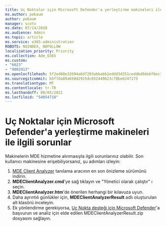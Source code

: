 ```yaml
---
title: Uç Noktalar için Microsoft Defender'a yerleştirme makineleri ile ilgili sorunlar
ms.author: pebaum
author: pebaum
manager: scotv
ms.date: 07/14/2020
ms.audience: Admin
ms.topic: article
ms.service: o365-administration
ROBOTS: NOINDEX, NOFOLLOW
localization_priority: Priority
ms.collection: Adm_O365
ms.custom:
- "6023"
- "9002913"
ms.openlocfilehash: 5f2ed08e32694a6d7293abbabb1eddd3d251ceddbd9debf6ec3143bb4fed86db
ms.sourcegitcommit: b5f7da89a650d2915dc652449623c78be6247175
ms.translationtype: MT
ms.contentlocale: tr-TR
ms.lasthandoff: 08/05/2021
ms.locfileid: "54054710"
---
```

# <a name="issues-with-onboarding-machines-to-microsoft-defender-for-endpoints"></a>Uç Noktalar için Microsoft Defender'a yerleştirme makineleri ile ilgili sorunlar

Makinelerin MDE hizmetine alınmasıyla ilgili sorunlarınız olabilir. Son kullanıcı makinesine erişebiliyorsanız, şu adımları izleyin:

1. [MDE Client Analyzer](https://aka.ms/betamdeanalyzer) tanılama aracının en son önizleme sürümünü indirin.
2. **MDEClientAnalyzer.cmd**'ye sağ tıklayın ve "Yönetici olarak çalıştır" ı seçin.
3. **MDEClientAnalyzer.htm**'de önerilen herhangi bir kılavuza uyun.
4. Daha ayrıntılı günlükler için, **MDEClientAnalyzerResult** adlı oluşturulan alt klasörü inceleyin.
5. Ek yönlendirme gerekiyorsa, [Uç Nokta desteği için Microsoft Defender](https://docs.microsoft.com/windows/security/threat-protection/microsoft-defender-atp/contact-support)'a başvurun ve analiz için elde edilen MDEClientAnalyzerResult.zip dosyasını sağlayın.
